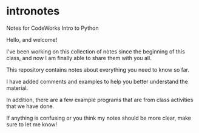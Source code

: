 # intronotes
Notes for CodeWorks Intro to Python

Hello, and welcome!

I've been working on this collection of notes since the beginning of this class, and now I am finally able to share them with you all.

This repository contains notes about everything you need to know so far. 

I have added comments and examples to help you better understand the material.

In addition, there are a few example programs that are from class activities that we have done.

If anything is confusing or you think my notes should be more clear, make sure to let me know!
